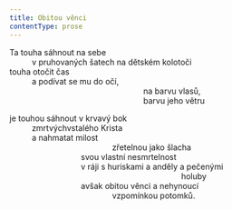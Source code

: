 ```yaml
---
title: Obitou věnci
contentType: prose
---
```


<section>

Ta touha sáhnout na sebe  
          v pruhovaných šatech na dětském kolotoči  
touha otočit čas  
          a podívat se mu do očí,  
                                                            na barvu vlasů,  
                                                            barvu jeho větru

je touhou sáhnout v krvavý bok  
          zmrtvýchvstalého Krista  
          a nahmatat milost  
                                              zřetelnou jako šlacha  
                                svou vlastní nesmrtelnost  
                                v ráji s huriskami a anděly a pečenými  
                                                                             holuby  
                                avšak obitou věnci a nehynoucí  
                                              vzpomínkou potomků.

</section>
